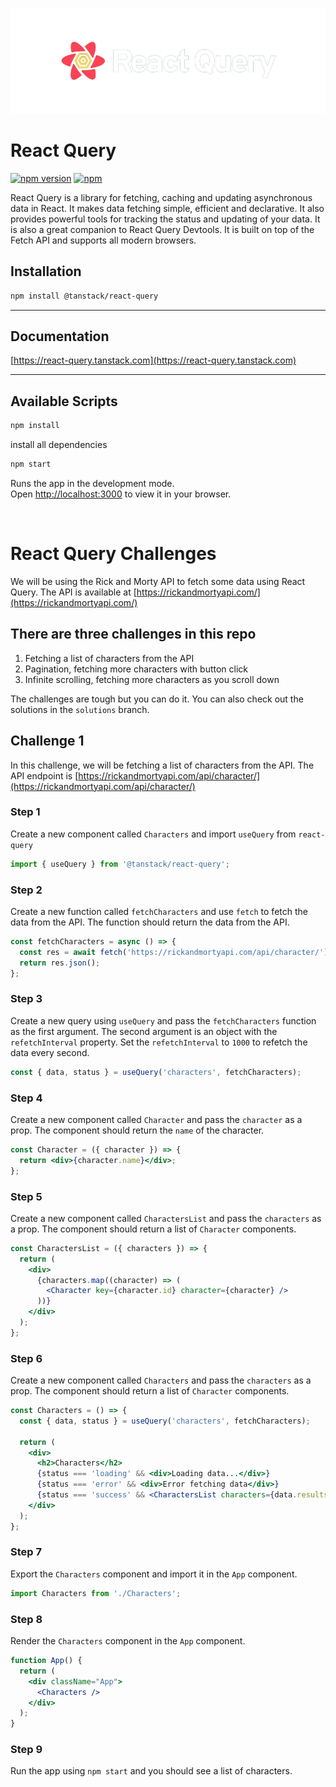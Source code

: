 ![logo](./src/assets/repo-dark-removebg.png)

# React Query

[![npm version](https://badge.fury.io/js/react-query.svg)](https://badge.fury.io/js/react-query)
[![npm](https://img.shields.io/npm/dm/react-query.svg)](https://www.npmjs.com/package/react-query)

React Query is a library for fetching, caching and updating asynchronous data in React. It makes data fetching simple, efficient and declarative. It also provides powerful tools for tracking the status and updating of your data. It is also a great companion to React Query Devtools. It is built on top of the Fetch API and supports all modern browsers.

## Installation

```bash
npm install @tanstack/react-query
```

---

## Documentation

[https://react-query.tanstack.com](https://react-query.tanstack.com)

---

## Available Scripts

```bash
npm install
```

install all dependencies

```bash
npm start
```

Runs the app in the development mode.\
Open [http://localhost:3000](http://localhost:3000) to view it in your browser.

<br>

# React Query Challenges

We will be using the Rick and Morty API to fetch some data using React Query. The API is available at [https://rickandmortyapi.com/](https://rickandmortyapi.com/)
<br>

## There are three challenges in this repo

1. Fetching a list of characters from the API
2. Pagination, fetching more characters with button click
3. Infinite scrolling, fetching more characters as you scroll down

The challenges are tough but you can do it. You can also check out the solutions in the `solutions` branch.

## Challenge 1

In this challenge, we will be fetching a list of characters from the API. The API endpoint is [https://rickandmortyapi.com/api/character/](https://rickandmortyapi.com/api/character/)

### Step 1

Create a new component called `Characters` and import `useQuery` from `react-query`

```jsx
import { useQuery } from '@tanstack/react-query';
```

### Step 2

Create a new function called `fetchCharacters` and use `fetch` to fetch the data from the API. The function should return the data from the API.

```jsx
const fetchCharacters = async () => {
  const res = await fetch('https://rickandmortyapi.com/api/character/');
  return res.json();
};
```

### Step 3

Create a new query using `useQuery` and pass the `fetchCharacters` function as the first argument. The second argument is an object with the `refetchInterval` property. Set the `refetchInterval` to `1000` to refetch the data every second.

```jsx
const { data, status } = useQuery('characters', fetchCharacters);
```

### Step 4

Create a new component called `Character` and pass the `character` as a prop. The component should return the `name` of the character.

```jsx
const Character = ({ character }) => {
  return <div>{character.name}</div>;
};
```

### Step 5

Create a new component called `CharactersList` and pass the `characters` as a prop. The component should return a list of `Character` components.

```jsx
const CharactersList = ({ characters }) => {
  return (
    <div>
      {characters.map((character) => (
        <Character key={character.id} character={character} />
      ))}
    </div>
  );
};
```

### Step 6

Create a new component called `Characters` and pass the `characters` as a prop. The component should return a list of `Character` components.

```jsx
const Characters = () => {
  const { data, status } = useQuery('characters', fetchCharacters);

  return (
    <div>
      <h2>Characters</h2>
      {status === 'loading' && <div>Loading data...</div>}
      {status === 'error' && <div>Error fetching data</div>}
      {status === 'success' && <CharactersList characters={data.results} />}
    </div>
  );
};
```

### Step 7

Export the `Characters` component and import it in the `App` component.

```jsx
import Characters from './Characters';
```

### Step 8

Render the `Characters` component in the `App` component.

```jsx
function App() {
  return (
    <div className="App">
      <Characters />
    </div>
  );
}
```

### Step 9

Run the app using `npm start` and you should see a list of characters.

<br>
